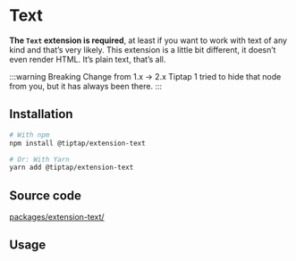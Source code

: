 # Text
**The `Text` extension is required**, at least if you want to work with text of any kind and that’s very likely. This extension is a little bit different, it doesn’t even render HTML. It’s plain text, that’s all.

:::warning Breaking Change from 1.x → 2.x
Tiptap 1 tried to hide that node from you, but it has always been there.
:::

## Installation
```bash
# With npm
npm install @tiptap/extension-text

# Or: With Yarn
yarn add @tiptap/extension-text
```

## Source code
[packages/extension-text/](https://github.com/ueberdosis/tiptap-next/blob/main/packages/extension-text/)

## Usage
<demo name="Extensions/Text" highlight="12,30" />